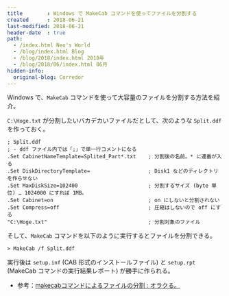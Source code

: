 ```yaml
---
title        : Windows で MakeCab コマンドを使ってファイルを分割する
created      : 2018-06-21
last-modified: 2018-06-21
header-date  : true
path:
  - /index.html Neo's World
  - /blog/index.html Blog
  - /blog/2018/index.html 2018年
  - /blog/2018/06/index.html 06月
hidden-info:
  original-blog: Corredor
---
```


Windows で、`MakeCab` コマンドを使って大容量のファイルを分割する方法を紹介。

`C:\Hoge.txt` が分割したいバカデカいファイルだとして、次のような `Split.ddf` を作っておく。

```
; Split.ddf
; - ddf ファイル内では「;」で単一行コメントになる
.Set CabinetNameTemplate=Splited_Part*.txt    ; 分割後の名前。* に連番が入る
.Set DiskDirectoryTemplate=                   ; Disk1 などのディレクトリを作らせない
.Set MaxDiskSize=102400                       ; 分割するサイズ (byte 単位) … 1024000 にすれば 1MB。
.Set Cabinet=on                               ; on にしないと分割されない
.Set Compress=off                             ; 圧縮はしないので off にする
"C:\Hoge.txt"                                 ; 分割対象のファイル
```

そして、`MakeCab` コマンドを以下のように実行するとファイルを分割できる。

```dosbatch
> MakeCab /f Split.ddf
```

実行後は `setup.inf` (CAB 形式のインストールファイル) と `setup.rpt` (MakeCab コマンドの実行結果レポート) が勝手に作られる。

- 参考：[makecabコマンドによるファイルの分割 : オラクる。](http://piro-shiki.dreamlog.jp/archives/31295678.html)
